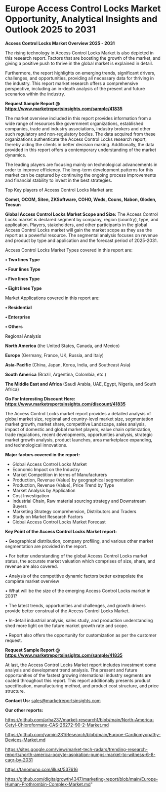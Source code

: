 # Europe Access Control Locks Market Opportunity, Analytical Insights and Outlook 2025 to 2031

<Strong> Access Control Locks Market Overview 2025 - 2031</strong>

The rising technology in Access Control Locks Market is also depicted in this research report. Factors that are boosting the growth of the market, and giving a positive push to thrive in the global market is explained in detail.

Furthermore, the report highlights on emerging trends, significant drivers, challenges, and opportunities, providing all necessary data for thriving in the industry. This report market research offers a comprehensive perspective, including an in-depth analysis of the present and future scenarios within the industry.

<strong>Request Sample Report @ <a href=https://www.marketreportsinsights.com/sample/41835>https://www.marketreportsinsights.com/sample/41835</a></strong>

The market overview included in this report provides information from a wide range of resources like government organizations, established companies, trade and industry associations, industry brokers and other such regulatory and non-regulatory bodies. The data acquired from these organizations authenticate the Access Control Locks research report, thereby aiding the clients in better decision making. Additionally, the data provided in this report offers a contemporary understanding of the market dynamics.

The leading players are focusing mainly on technological advancements in order to improve efficiency. The long-term development patterns for this market can be captured by continuing the ongoing process improvements and financial stability to invest in the best strategies.

Top Key players of Access Control Locks Market are:

<strong>Comet, OCOM, Siten, ZKSoftware, COHO, Weds, Couns, Nabon, Gloden, Tecsun</strong>

<strong><b>Global Access Control Locks Market Scope and Size:</b></strong>
The Access Control Locks market is declared segment by company, region (country), type, and application. Players, stakeholders, and other participants in the global Access Control Locks market will gain the market scope as they use the report as a powerful resource. The segmental analysis focuses on revenue and product by type and application and the forecast period of 2025-2031.

Access Control Locks Market Types covered in this report are:

<strong>•  Two lines Type

•  Four lines Type

•  Five lines Type

•  Eight lines Type</strong>

Market Applications covered in this report are:

<strong>•  Residential

•  Enterprise

•  Others</strong> 

Regional Analysis

<strong>North America</strong> (the United States, Canada, and Mexico)

<strong>Europe</strong> (Germany, France, UK, Russia, and Italy)

<strong>Asia-Pacific</strong> (China, Japan, Korea, India, and Southeast Asia)

<strong>South America</strong> (Brazil, Argentina, Colombia, etc.)

<strong>The Middle East and Africa</strong> (Saudi Arabia, UAE, Egypt, Nigeria, and South Africa)

<strong>Go For Interesting Discount Here: <a href=https://www.marketreportsinsights.com/discount/41835>https://www.marketreportsinsights.com/discount/41835</a></strong>

The Access Control Locks market report provides a detailed analysis of global market size, regional and country-level market size, segmentation market growth, market share, competitive Landscape, sales analysis, impact of domestic and global market players, value chain optimization, trade regulations, recent developments, opportunities analysis, strategic market growth analysis, product launches, area marketplace expanding, and technological innovations.

<strong><b>Major factors covered in the report:</b></strong>
<ul>
  <li>Global Access Control Locks Market </li>
  <li>Economic Impact on the Industry</li>
  <li>Market Competition in terms of Manufacturers</li>
  <li>Production, Revenue (Value) by geographical segmentation</li>
  <li>Production, Revenue (Value), Price Trend by Type</li>
  <li>Market Analysis by Application</li>
  <li>Cost Investigation</li>
  <li>Industrial Chain, Raw material sourcing strategy and Downstream Buyers</li>
  <li>Marketing Strategy comprehension, Distributors and Traders</li>
  <li>Study on Market Research Factors</li>
  <li>Global Access Control Locks Market Forecast</li>
</ul>

<strong><b>Key Point of the Access Control Locks Market report:</b></strong>

• Geographical distribution, company profiling, and various other market segmentation are provided in the report.

• For better understanding of the global Access Control Locks market status, the accurate market valuation which comprises of size, share, and revenue are also covered.

• Analysis of the competitive dynamic factors better extrapolate the complete market overview

• What will be the size of the emerging Access Control Locks market in 2031?

• The latest trends, opportunities and challenges, and growth drivers provide better construal of the Access Control Locks Market.

• In-detail industrial analysis, sales study, and production understanding shed more light on the future market growth rate and scope.

• Report also offers the opportunity for customization as per the customer request.

<strong>Request Sample Report @ <a href=https://www.marketreportsinsights.com/sample/41835>https://www.marketreportsinsights.com/sample/41835</a></strong>

At last, the Access Control Locks Market report includes investment come analysis and development trend analysis. The present and future opportunities of the fastest growing international industry segments are coated throughout this report. This report additionally presents product specification, manufacturing method, and product cost structure, and price structure.

<strong>Contact Us:</strong>
sales@marketreportsinsights.com

<strong>Our other reports:</strong>

<a href=https://github.com/arha237/market-research1/blob/main/North-America-Cetyl-Chloroformate-CAS-26272-90-2-Market.md>https://github.com/arha237/market-research1/blob/main/North-America-Cetyl-Chloroformate-CAS-26272-90-2-Market.md</a>

<a href=https://github.com/yamini231/Research/blob/main/Europe-Cardiomyopathy-Devices-Market.md>https://github.com/yamini231/Research/blob/main/Europe-Cardiomyopathy-Devices-Market.md</a>

<a href=https://sites.google.com/view/market-tech-radars/trending-research-reports/north-america-oocyte-aspiration-pumps-market-to-witness-6-8-cagr-by-2031>https://sites.google.com/view/market-tech-radars/trending-research-reports/north-america-oocyte-aspiration-pumps-market-to-witness-6-8-cagr-by-2031</a>

<a href=https://tanomuno.com/illust/537616>https://tanomuno.com/illust/537616</a>

<a href=https://github.com/digitalgrowth4347/marketing-report/blob/main/Europe-Human-Prothrombin-Complex-Market.md>https://github.com/digitalgrowth4347/marketing-report/blob/main/Europe-Human-Prothrombin-Complex-Market.md</a>"
